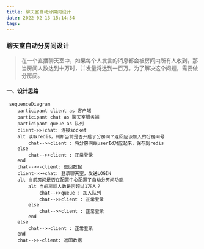 ```yaml
---
title: 聊天室自动分房间设计
date: 2022-02-13 15:14:54
tags:
---
```

### 聊天室自动分房间设计
> 在一个直播聊天室中，如果每个人发言的消息都会被房间内所有人收到，那当房间人数达到十万时，并发量将达到一百万。为了解决这个问题，需要做分房间。

#### 一、设计思路
```mermaid
 sequenceDiagram
    participant client as 客户端
    participant chat as 聊天室服务端
    participant queue as 队列
    client->>+chat: 连接socket
    alt 读取redis，判断当前是否开启了分房间？返回应该加入的分房间号
        chat-->>client : 将分房间跟userId对应起来，保存到redis
    else
        chat-->>client : 正常登录
    end
    chat-->>-client: 返回数据
    client->>+chat: 登录聊天室，发送LOGIN
    alt 当前房间是否在配置中心配置了自动分房间功能
        alt 当前房间人数是否超过1万人？
            chat-->>queue : 加入队列
            chat-->>client : 正常登录
        else
            chat-->>client : 正常登录
        end
    else
        chat-->>client : 正常登录
    end
    chat-->>-client: 返回数据
```
